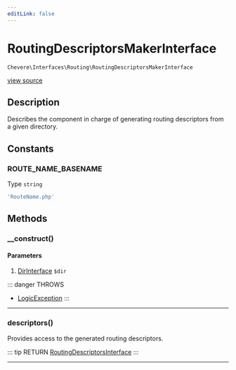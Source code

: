 ```yaml
---
editLink: false
---
```


# RoutingDescriptorsMakerInterface

`Chevere\Interfaces\Routing\RoutingDescriptorsMakerInterface`

[view source](https://github.com/chevere/chevere/blob/master/src/Chevere/Interfaces/Routing/RoutingDescriptorsMakerInterface.php)

## Description

Describes the component in charge of generating routing descriptors from a given directory.

## Constants

### ROUTE_NAME_BASENAME

Type `string`

```php
'RouteName.php'
```

## Methods

### __construct()

#### Parameters

1. [DirInterface](../Filesystem/DirInterface.md) `$dir`

::: danger THROWS
- [LogicException](../../Exceptions/Core/LogicException.md) 
:::

---

### descriptors()

Provides access to the generated routing descriptors.

::: tip RETURN
[RoutingDescriptorsInterface](./RoutingDescriptorsInterface.md)
:::

---
